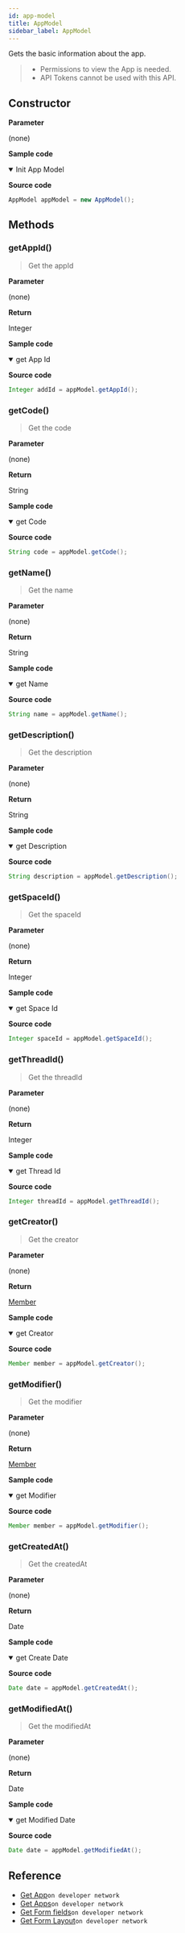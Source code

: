 ```yaml
---
id: app-model
title: AppModel
sidebar_label: AppModel
---
```


Gets the basic information about the app.

>- Permissions to view the App is needed.
>- API Tokens cannot be used with this API.

## Constructor

**Parameter**

(none)

**Sample code**

<details class="tab-container" open>
<Summary>Init App Model</Summary>

**Source code**

```java
AppModel appModel = new AppModel();
```

</details>

## Methods

### getAppId()

> Get the appId

**Parameter**

(none)

**Return**

Integer

**Sample code**

<details class="tab-container" open>
<Summary>get App Id</Summary>

**Source code**

```java
Integer addId = appModel.getAppId();
```

</details>

### getCode()

> Get the code

**Parameter**

(none)

**Return**

String

**Sample code**

<details class="tab-container" open>
<Summary>get Code</Summary>

**Source code**

```java
String code = appModel.getCode();
```

</details>

### getName()

> Get the name

**Parameter**

(none)

**Return**

String

**Sample code**

<details class="tab-container" open>
<Summary>get Name</Summary>

**Source code**

```java
String name = appModel.getName();
```

</details>

### getDescription()

> Get the description

**Parameter**

(none)

**Return**

String

**Sample code**

<details class="tab-container" open>
<Summary>get Description</Summary>

**Source code**

```java
String description = appModel.getDescription();
```

</details>

### getSpaceId()

> Get the spaceId

**Parameter**

(none)

**Return**

Integer

**Sample code**

<details class="tab-container" open>
<Summary>get Space Id</Summary>

**Source code**

```java
Integer spaceId = appModel.getSpaceId();
```

</details>

### getThreadId()

> Get the threadId

**Parameter**

(none)

**Return**

Integer

**Sample code**

<details class="tab-container" open>
<Summary>get Thread Id</Summary>

**Source code**

```java
Integer threadId = appModel.getThreadId();
```

</details>

### getCreator()

> Get the creator

**Parameter**

(none)

**Return**

[Member](../../member/member)

**Sample code**

<details class="tab-container" open>
<Summary>get Creator</Summary>

**Source code**

```java
Member member = appModel.getCreator();
```

</details>

### getModifier()

> Get the modifier

**Parameter**

(none)

**Return**

[Member](../../member/member)

**Sample code**

<details class="tab-container" open>
<Summary>get Modifier</Summary>

**Source code**

```java
Member member = appModel.getModifier();
```

</details>

### getCreatedAt()

> Get the createdAt

**Parameter**

(none)

**Return**

Date

**Sample code**

<details class="tab-container" open>
<Summary>get Create Date</Summary>

**Source code**

```java
Date date = appModel.getCreatedAt();
```

</details>

### getModifiedAt()

> Get the modifiedAt

**Parameter**

(none)

**Return**

Date

**Sample code**

<details class="tab-container" open>
<Summary>get Modified Date</Summary>

**Source code**

```java
Date date = appModel.getModifiedAt();
```

</details>

## Reference

- [Get App](https://developer.kintone.io/hc/en-us/articles/212494888)`on developer network`
- [Get Apps](https://developer.kintone.io/hc/en-us/articles/115005336727)`on developer network`
- [Get Form fields](https://developer.kintone.io/hc/en-us/articles/115005509288)`on developer network`
- [Get Form Layout](https://developer.kintone.io/hc/en-us/articles/115005509068)`on developer network`